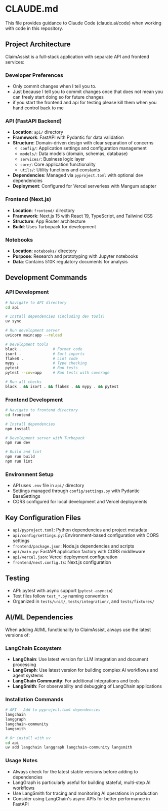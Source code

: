 # CLAUDE.md

This file provides guidance to Claude Code (claude.ai/code) when working with code in this repository.

## Project Architecture

ClaimAssist is a full-stack application with separate API and frontend services:

### Developer Preferences
- Only commit changes when I tell you to.
- Just because I tell you to commit changes once that does not mean you can freely start doing so for future changes
- if you start the frontend and api for testing please kill them when you hand control back to me

### API (FastAPI Backend)
- **Location**: `api/` directory
- **Framework**: FastAPI with Pydantic for data validation
- **Structure**: Domain-driven design with clear separation of concerns
  - `config/`: Application settings and configuration management
  - `models/`: Data models (domain, schemas, database)
  - `services/`: Business logic layer
  - `core/`: Core application functionality
  - `utils/`: Utility functions and constants
- **Dependencies**: Managed via `pyproject.toml` with optional dev dependencies
- **Deployment**: Configured for Vercel serverless with Mangum adapter

### Frontend (Next.js)
- **Location**: `frontend/` directory  
- **Framework**: Next.js 15 with React 19, TypeScript, and Tailwind CSS
- **Structure**: App Router architecture
- **Build**: Uses Turbopack for development

### Notebooks
- **Location**: `notebooks/` directory
- **Purpose**: Research and prototyping with Jupyter notebooks
- **Data**: Contains 510K regulatory documents for analysis

## Development Commands

### API Development
```bash
# Navigate to API directory
cd api

# Install dependencies (including dev tools)
uv sync

# Run development server
uvicorn main:app --reload

# Development tools
black .              # Format code
isort .              # Sort imports  
flake8 .             # Lint code
mypy .               # Type checking
pytest               # Run tests
pytest --cov=app     # Run tests with coverage

# Run all checks
black . && isort . && flake8 . && mypy . && pytest
```

### Frontend Development
```bash
# Navigate to frontend directory
cd frontend

# Install dependencies
npm install

# Development server with Turbopack
npm run dev

# Build and lint
npm run build
npm run lint
```

### Environment Setup
- API uses `.env` file in `api/` directory
- Settings managed through `config/settings.py` with Pydantic BaseSettings
- CORS configured for local development and Vercel deployments

## Key Configuration Files

- `api/pyproject.toml`: Python dependencies and project metadata
- `api/config/settings.py`: Environment-based configuration with CORS settings
- `frontend/package.json`: Node.js dependencies and scripts
- `api/main.py`: FastAPI application factory with CORS middleware
- `api/vercel.json`: Vercel deployment configuration
- `frontend/next.config.ts`: Next.js configuration

## Testing

- API: pytest with async support (`pytest-asyncio`)
- Test files follow `test_*.py` naming convention
- Organized in `tests/unit/`, `tests/integration/`, and `tests/fixtures/`

## AI/ML Dependencies

When adding AI/ML functionality to ClaimAssist, always use the latest versions of:

### LangChain Ecosystem
- **LangChain**: Use latest version for LLM integration and document processing
- **LangGraph**: Use latest version for building complex AI workflows and agent systems
- **LangChain Community**: For additional integrations and tools
- **LangSmith**: For observability and debugging of LangChain applications

### Installation Commands
```bash
# API - Add to pyproject.toml dependencies
langchain
langgraph  
langchain-community
langsmith

# Or install with uv
cd api
uv add langchain langgraph langchain-community langsmith
```

### Usage Notes
- Always check for the latest stable versions before adding to dependencies
- LangGraph is particularly useful for building stateful, multi-step AI workflows
- Use LangSmith for tracing and monitoring AI operations in production
- Consider using LangChain's async APIs for better performance in FastAPI